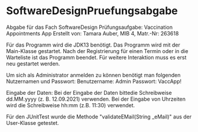 # SoftwareDesignPruefungsabgabe

Abgabe für das Fach SoftwareDesign
Prüfungsaufgabe: Vaccination Appointments App
Erstellt von: Tamara Auber, MIB 4, Matr.-Nr: 263618 



Für das Programm wird die JDK13 benötigt.
Das Programm wird mit der Main-Klasse gestartet.
Nach der Registrierung für einen Termin oder in die Warteliste ist das Programm beendet. Für weitere Interaktion muss es erst neu gestartet werden.

Um sich als Administrator anmelden zu können benötigt man folgenden Nutzernamen und Passwort:
    Benutzername: Admin
    Passwort: VaccApp!

Eingabe der Daten:
    Bei der Eingabe der Daten bittedie Schreibweise dd.MM.yyyy (z. B. 12.09.2021) verwenden.
    Bei der Eingabe von Uhrzeiten wird die Schreibweise hh:mm (z.B. 11:30) verwendet.


Für den JUnitTest wurde die Methode "validateEMail(String _eMail)" aus der User-Klasse getestet.